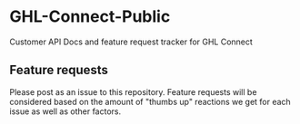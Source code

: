 # GHL-Connect-Public
Customer API Docs and feature request tracker for GHL Connect

## Feature requests
Please post as an issue to this repository.  Feature requests will be considered based on the amount of "thumbs up" reactions we get for each issue as well as other factors.
